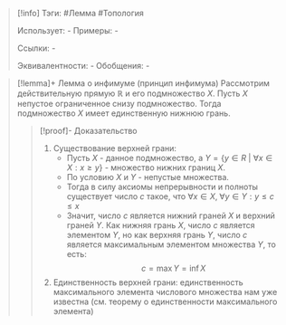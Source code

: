 > [!info]
> Тэги: #Лемма #Топология  
> 
> Использует: *-*
> Примеры: *-*
> 
> Ссылки: *-*
> 
> Эквивалентности: *-*
> Обобщения: *-*

> [!lemma]+ Лемма о инфимуме (принцип инфимума)
> Рассмотрим действительную прямую $\mathbb{R}$ и его подмножество $X$. Пусть $X$ непустое ограниченное снизу подмножество. Тогда подмножество $X$ имеет единственную нижнюю грань.    
> > [!proof]- Доказательство
> > 1. Существование верхней грани: 
> > 	* Пусть $X$ - данное подмножество, а $Y =\{y \in R \ | \ \forall x \in X: x \geq y\}$ - множество нижних границ $X$.
> > 	* По условию $X$ и $Y$ - непустые множества. 
> > 	* Тогда в силу аксиомы непрерывности и полноты существует число $c$ такое, что $\forall x \in X, \; \forall y \in Y: y \leqslant c \leqslant x$ 
> > 	* Значит, число $c$ является нижний граней $X$ и верхний граней $Y$. Как нижняя грань $X$, число $c$ является элементом $Y$, но как верхняя грань $Y$, число $c$ является максимальным элементом множества $Y$, то есть: $$c = \max Y = \inf X$$
> > 2. Единственность верхней грани: единственность максимального элемента числового множества нам уже известна (см. теорему о единственности максимального элемента)
> > 